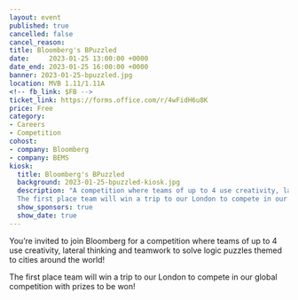 ```yaml
---
layout: event
published: true
cancelled: false
cancel_reason:
title: Bloomberg's BPuzzled
date:     2023-01-25 13:00:00 +0000
date_end: 2023-01-25 16:00:00 +0000
banner: 2023-01-25-bpuzzled.jpg
location: MVB 1.11/1.11A
<!-- fb_link: $FB -->
ticket_link: https://forms.office.com/r/4wFidH6u8K 
price: Free
category:
- Careers
- Competition
cohost:
- company: Bloomberg
- company: BEMS
kiosk:
  title: Bloomberg's BPuzzled
  background: 2023-01-25-bpuzzled-kiosk.jpg
  description: "A competition where teams of up to 4 use creativity, lateral thinking and teamwork to solve logic puzzles themed to cities around the world!
  The first place team will win a trip to our London to compete in our global competition with prizes to be won!"
  show_sponsors: true
  show_date: true
---
```


You’re invited to join Bloomberg for a competition where teams of up to 4 use creativity, lateral thinking and teamwork to solve logic puzzles themed to cities around the world!

The first place team will win a trip to our London to compete in our global competition with prizes to be won! 
